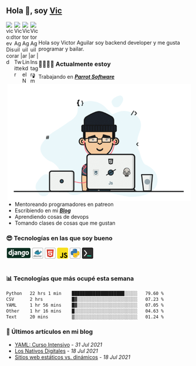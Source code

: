## Hola 👋, soy [Vic](https://vico.dev)

<a href="https://discord.gg/5dSmEzpY">
  <img align="left" alt="vico:dev Discord" width="22px" src="https://cdn.jsdelivr.net/npm/simple-icons@v3/icons/discord.svg" />
</a>

<a href="https://twitter.com/victor_aguilarc">
  <img align="left" alt="Victor Aguilar | Twitter" width="22px" src="https://cdn.jsdelivr.net/npm/simple-icons@v3/icons/twitter.svg" />
</a>

<a href="https://www.linkedin.com/in/victoraguilarc/">
  <img align="left" alt="Victor Aguilar | LinkdeIN" width="22px" src="https://cdn.jsdelivr.net/npm/simple-icons@v3/icons/linkedin.svg" />
</a>

<a href="https://www.instagram.com/victor.aguilarc/">
  <img align="left" alt="Victor Aguilar | Instagram" width="22px" src="https://cdn.jsdelivr.net/npm/simple-icons@v3/icons/instagram.svg" />
</a>

<br /><br />

Hola soy Victor Aguilar soy backend developer y me gusta programar y bailar.

<img align="right" alt="GIF" src="./images/vic.gif" width="500" height="320" />

### 👨‍💻🏊‍♂ Actualmente estoy

- Trabajando en ***[Parrot Software](https://parrotsoftware.io)***
- Mentoreando programadores en patreon
- Escribiendo en mi ***[Blog](https://vico.dev)***
- Aprendiendo cosas de devops
- Tomando clases de cosas que me gustan

### 😎 Tecnologías en las que soy bueno

<code><img alt="Django" height="30px" src="./images/django-icon.png"/></code>
<code><img alt="Docker" height="30px" src="./images/docker-icon.png" /></code>
<code><img alt="HTML5" height="30px" src="./images/html-icon.png" /></code>
<code><img alt="JavaScript" height="30px" src="./images/js-icon.png"  /></code>
<code><img alt="Python" height="30px" src="./images/python-icon.png" /></code>
<code><img alt="Backend Things" height="30px" src="./images/back-icon.png" /></code>
<br/><br/>

### 📊 Tecnologías que más ocupé esta semana

<!--START_SECTION:waka-->
```text
Python   22 hrs 1 min    ████████████████████░░░░░   79.60 % 
CSV      2 hrs           █▓░░░░░░░░░░░░░░░░░░░░░░░   07.23 % 
YAML     1 hr 56 mins    █▓░░░░░░░░░░░░░░░░░░░░░░░   07.05 % 
Other    1 hr 16 mins    █░░░░░░░░░░░░░░░░░░░░░░░░   04.63 % 
Text     20 mins         ▒░░░░░░░░░░░░░░░░░░░░░░░░   01.24 % 
```
<!--END_SECTION:waka-->

### 📣 Últimos artículos en mi blog

<!--START_SECTION:blog-->
  - [YAML: Curso Intensivo](https://vico.dev/yaml/) - *31 Jul 2021* 
  - [Los Nativos Digitales](https://vico.dev/los-nativos-digitales/) - *18 Jul 2021* 
  - [Sitios web estáticos vs. dinámicos](https://vico.dev/sitios-web-estaticos-vs-dinamicos/) - *18 Jul 2021* 
<!--END_SECTION:blog-->
